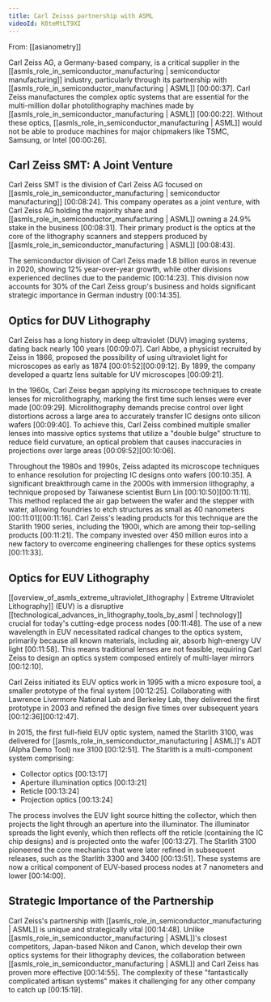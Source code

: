 ```yaml
---
title: Carl Zeisss partnership with ASML
videoId: K0teMtLT9XI
---
```


From: [[asianometry]] <br/> 

Carl Zeiss AG, a Germany-based company, is a critical supplier in the [[asmls_role_in_semiconductor_manufacturing | semiconductor manufacturing]] industry, particularly through its partnership with [[asmls_role_in_semiconductor_manufacturing | ASML]] <a class="yt-timestamp" data-t="00:00:37">[00:00:37]</a>. Carl Zeiss manufactures the complex optic systems that are essential for the multi-million dollar photolithography machines made by [[asmls_role_in_semiconductor_manufacturing | ASML]] <a class="yt-timestamp" data-t="00:00:22">[00:00:22]</a>. Without these optics, [[asmls_role_in_semiconductor_manufacturing | ASML]] would not be able to produce machines for major chipmakers like TSMC, Samsung, or Intel <a class="yt-timestamp" data-t="00:00:26">[00:00:26]</a>.

## Carl Zeiss SMT: A Joint Venture

Carl Zeiss SMT is the division of Carl Zeiss AG focused on [[asmls_role_in_semiconductor_manufacturing | semiconductor manufacturing]] <a class="yt-timestamp" data-t="00:08:24">[00:08:24]</a>. This company operates as a joint venture, with Carl Zeiss AG holding the majority share and [[asmls_role_in_semiconductor_manufacturing | ASML]] owning a 24.9% stake in the business <a class="yt-timestamp" data-t="00:08:31">[00:08:31]</a>. Their primary product is the optics at the core of the lithography scanners and steppers produced by [[asmls_role_in_semiconductor_manufacturing | ASML]] <a class="yt-timestamp" data-t="00:08:43">[00:08:43]</a>.

The semiconductor division of Carl Zeiss made 1.8 billion euros in revenue in 2020, showing 12% year-over-year growth, while other divisions experienced declines due to the pandemic <a class="yt-timestamp" data-t="00:14:23">[00:14:23]</a>. This division now accounts for 30% of the Carl Zeiss group's business and holds significant strategic importance in German industry <a class="yt-timestamp" data-t="00:14:35">[00:14:35]</a>.

## Optics for DUV Lithography

Carl Zeiss has a long history in deep ultraviolet (DUV) imaging systems, dating back nearly 100 years <a class="yt-timestamp" data-t="00:09:07">[00:09:07]</a>. Carl Abbe, a physicist recruited by Zeiss in 1866, proposed the possibility of using ultraviolet light for microscopes as early as 1874 <a class="yt-timestamp" data-t="00:01:52">[00:01:52]</a><a class="yt-timestamp" data-t="00:09:12">[00:09:12]</a>. By 1899, the company developed a quartz lens suitable for UV microscopes <a class="yt-timestamp" data-t="00:09:21">[00:09:21]</a>.

In the 1960s, Carl Zeiss began applying its microscope techniques to create lenses for microlithography, marking the first time such lenses were ever made <a class="yt-timestamp" data-t="00:09:29">[00:09:29]</a>. Microlithography demands precise control over light distortions across a large area to accurately transfer IC designs onto silicon wafers <a class="yt-timestamp" data-t="00:09:40">[00:09:40]</a>. To achieve this, Carl Zeiss combined multiple smaller lenses into massive optics systems that utilize a "double bulge" structure to reduce field curvature, an optical problem that causes inaccuracies in projections over large areas <a class="yt-timestamp" data-t="00:09:52">[00:09:52]</a><a class="yt-timestamp" data-t="00:10:06">[00:10:06]</a>.

Throughout the 1980s and 1990s, Zeiss adapted its microscope techniques to enhance resolution for projecting IC designs onto wafers <a class="yt-timestamp" data-t="00:10:35">[00:10:35]</a>. A significant breakthrough came in the 2000s with immersion lithography, a technique proposed by Taiwanese scientist Burn Lin <a class="yt-timestamp" data-t="00:10:50">[00:10:50]</a><a class="yt-timestamp" data-t="00:11:11">[00:11:11]</a>. This method replaced the air gap between the wafer and the stepper with water, allowing foundries to etch structures as small as 40 nanometers <a class="yt-timestamp" data-t="00:11:01">[00:11:01]</a><a class="yt-timestamp" data-t="00:11:16">[00:11:16]</a>. Carl Zeiss's leading products for this technique are the Starlith 1900 series, including the 1900i, which are among their top-selling products <a class="yt-timestamp" data-t="00:11:21">[00:11:21]</a>. The company invested over 450 million euros into a new factory to overcome engineering challenges for these optics systems <a class="yt-timestamp" data-t="00:11:33">[00:11:33]</a>.

## Optics for EUV Lithography

[[overview_of_asmls_extreme_ultraviolet_lithography | Extreme Ultraviolet Lithography]] (EUV) is a disruptive [[technological_advances_in_lithography_tools_by_asml | technology]] crucial for today's cutting-edge process nodes <a class="yt-timestamp" data-t="00:11:48">[00:11:48]</a>. The use of a new wavelength in EUV necessitated radical changes to the optics system, primarily because all known materials, including air, absorb high-energy UV light <a class="yt-timestamp" data-t="00:11:58">[00:11:58]</a>. This means traditional lenses are not feasible, requiring Carl Zeiss to design an optics system composed entirely of multi-layer mirrors <a class="yt-timestamp" data-t="00:12:10">[00:12:10]</a>.

Carl Zeiss initiated its EUV optics work in 1995 with a micro exposure tool, a smaller prototype of the final system <a class="yt-timestamp" data-t="00:12:25">[00:12:25]</a>. Collaborating with Lawrence Livermore National Lab and Berkeley Lab, they delivered the first prototype in 2003 and refined the design five times over subsequent years <a class="yt-timestamp" data-t="00:12:36">[00:12:36]</a><a class="yt-timestamp" data-t="00:12:47">[00:12:47]</a>.

In 2015, the first full-field EUV optic system, named the Starlith 3100, was delivered for [[asmls_role_in_semiconductor_manufacturing | ASML]]'s ADT (Alpha Demo Tool) nxe 3100 <a class="yt-timestamp" data-t="00:12:51">[00:12:51]</a>. The Starlith is a multi-component system comprising:
*   Collector optics <a class="yt-timestamp" data-t="00:13:17">[00:13:17]</a>
*   Aperture illumination optics <a class="yt-timestamp" data-t="00:13:21">[00:13:21]</a>
*   Reticle <a class="yt-timestamp" data-t="00:13:24">[00:13:24]</a>
*   Projection optics <a class="yt-timestamp" data-t="00:13:24">[00:13:24]</a>

The process involves the EUV light source hitting the collector, which then projects the light through an aperture into the illuminator. The illuminator spreads the light evenly, which then reflects off the reticle (containing the IC chip designs) and is projected onto the wafer <a class="yt-timestamp" data-t="00:13:27">[00:13:27]</a>. The Starlith 3100 pioneered the core mechanics that were later refined in subsequent releases, such as the Starlith 3300 and 3400 <a class="yt-timestamp" data-t="00:13:51">[00:13:51]</a>. These systems are now a critical component of EUV-based process nodes at 7 nanometers and lower <a class="yt-timestamp" data-t="00:14:00">[00:14:00]</a>.

## Strategic Importance of the Partnership

Carl Zeiss's partnership with [[asmls_role_in_semiconductor_manufacturing | ASML]] is unique and strategically vital <a class="yt-timestamp" data-t="00:14:48">[00:14:48]</a>. Unlike [[asmls_role_in_semiconductor_manufacturing | ASML]]'s closest competitors, Japan-based Nikon and Canon, which develop their own optics systems for their lithography devices, the collaboration between [[asmls_role_in_semiconductor_manufacturing | ASML]] and Carl Zeiss has proven more effective <a class="yt-timestamp" data-t="00:14:55">[00:14:55]</a>. The complexity of these "fantastically complicated artisan systems" makes it challenging for any other company to catch up <a class="yt-timestamp" data-t="00:15:19">[00:15:19]</a>.